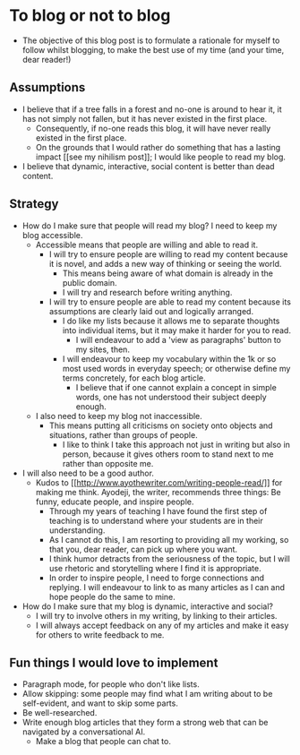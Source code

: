# To blog or not to blog
- The objective of this blog post is to formulate a rationale for myself to follow whilst blogging, to make the best use of my time (and your time, dear reader!)

## Assumptions
- I believe that if a tree falls in a forest and no-one is around to hear it, it has not simply not fallen, but it has never existed in the first place.
    - Consequently, if no-one reads this blog, it will have never really existed in the first place. 
    - On the grounds that I would rather do something that has a lasting impact [[see my nihilism post]]; I would like people to read my blog.
- I believe that dynamic, interactive, social content is better than dead content.

## Strategy
- How do I make sure that people will read my blog? I need to keep my blog accessible.
    - Accessible means that people are willing and able to read it.
        - I will try to ensure people are willing to read my content because it is novel, and adds a new way of thinking or seeing the world.
            - This means being aware of what domain is already in the public domain.
            - I will try and research before writing anything. 
        - I will try to ensure people are able to read my content because its assumptions are clearly laid out and logically arranged.
            - I do like my lists because it allows me to separate thoughts into individual items, but it may make it harder for you to read.
                - I will endeavour to add a 'view as paragraphs' button to my sites, then.
            - I will endeavour to keep my vocabulary within the 1k or so most used words in everyday speech; or otherwise define my terms concretely, for each blog article.
                - I believe that if one cannot explain a concept in simple words, one has not understood their subject deeply enough.
    - I also need to keep my blog not inaccessible.
        - This means putting all criticisms on society onto objects and situations, rather than groups of people.
            - I like to think I take this approach not just in writing but also in person, because it gives others room to stand next to me rather than opposite me.
- I will also need to be a good author. 
    - Kudos to [[http://www.ayothewriter.com/writing-people-read/]] for making me think. Ayodeji, the writer, recommends three things: Be funny, educate people, and inspire people.
        - Through my years of teaching I have found the first step of teaching is to understand where your students are in their understanding.
        - As I cannot do this, I am resorting to providing all my working, so that you, dear reader, can pick up where you want.
        - I think humor detracts from the seriousness of the topic, but I will use rhetoric and storytelling where I find it is appropriate.
        - In order to inspire people, I need to forge connections and replying. I will endeavour to link to as many articles as I can and hope people do the same to mine.
- How do I make sure that my blog is dynamic, interactive and social? 
    - I will try to involve others in my writing, by linking to their articles.
    - I will always accept feedback on any of my articles and make it easy for others to write feedback to me.


## Fun things I would love to implement
- Paragraph mode, for people who don't like lists.
- Allow skipping: some people may find what I am writing about to be self-evident, and want to skip some parts.
- Be well-researched. 
- Write enough blog articles that they form a strong web that can be navigated by a conversational AI.
    - Make a blog that people can chat to.